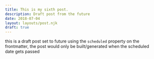 ```yaml
---
title: This is my sixth post.
description: Draft post from the future
date: 2018-07-04
layout: layouts/post.njk
draft: true
---
```


this is a draft post set to future using the ``` scheduled ``` property on the frontmatter, the post would only be built/generated when the scheduled date gets passed
